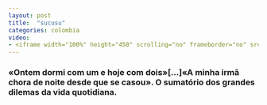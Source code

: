 ```yaml
---
layout: post
title:  "sucusu"
categories: colombia
video: 
- <iframe width="100%" height="450" scrolling="no" frameborder="no" src="https://w.soundcloud.com/player/?url=https%3A//api.soundcloud.com/tracks/89044013&amp;auto_play=false&amp;hide_related=false&amp;show_comments=true&amp;show_user=true&amp;show_reposts=false&amp;visual=true"></iframe>
---
```


### «Ontem dormi com um e hoje com dois»[…]«A minha irmã chora de noite desde que se casou». O sumatório dos grandes dilemas da vida quotidiana.
